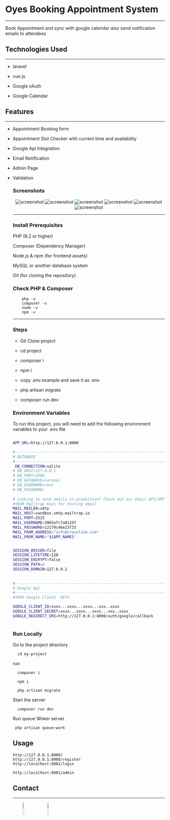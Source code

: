 # Oyes Booking Appointment System
<hr><p>Book Appointment and sync with google calendar also send notification emails to attendees</p><h2>Technologies Used</h2>
<hr><ul>
<li>laravel</li>
</ul><ul>
<li>vue js</li>
</ul><ul>
<li>Google oAuth</li>
</ul><ul>
<li>Google Calendar</li>
</ul><h2>Features</h2>
<hr><ul>
<li>Appointment Booking form</li>
</ul><ul>
<li>Appointment Slot Checker with current time and availability</li>
</ul><ul>
<li>Google Api Integration</li>
</ul><ul>
<li>Email Notification</li>
</ul><ul>
<li>Admin Page</li>
</ul><ul>
<li>Validation</li>


### Screenshots
<div align="center"> 
  <img src="public/screenshort/ss1.png" alt="screenshot" />
  <img src="public/screenshort/ss2.png" alt="screenshot" />
  <img src="public/screenshort/login.png" alt="screenshot" />
  <img src="public/screenshort/reg.png" alt="screenshot" />
  <img src="public/screenshort/oauth.png" alt="screenshot" />
  <img src="public/screenshort/admin.png" alt="screenshot" />
</div>
<hr>

### Install Prerequisites
<p>PHP (8.2 or higher)</p>
<p>Composer (Dependency Manager)</p>
<p>Node.js & npm (for frontend assets)</p>
<p>MySQL or another database system</p>
<p>Git (for cloning the repository)</p>


### Check PHP & Composer

```
    php -v  
    composer -v  
    node -v  
    npm -v  
```

<hr>

### Steps
<ul><li>Git Clone project</li></ul>
<ul><li>cd project</li></ul>
<ul><li>composer i</li></ul>
<ul><li>npm i</li></ul>
<ul><li>copy .env.example and save it as .env</li></ul>
<ul><li>php artisan migrate</li></ul>
<ul><li>composer run dev</li></ul>


### Environment Variables

To run this project, you will need to add the following environment variables to your .env file

```bash

APP_URL=http://127.0.0.1:8000

#--------------------------------------------------------------------
# DATABASE
#--------------------------------------------------------------------
 DB_CONNECTION=sqlite
# DB_HOST=127.0.0.1
# DB_PORT=3306
# DB_DATABASE=laravel
# DB_USERNAME=root
# DB_PASSWORD=
 
# Looking to send emails in production? Check out our Email API/SMTP product!  
#YOUR Mailtrap Keys for testing email 
MAIL_MAILER=smtp
MAIL_HOST=sandbox.smtp.mailtrap.io
MAIL_PORT=2525
MAIL_USERNAME=3965efc7a8125f
MAIL_PASSWORD=12179c46e23f33
MAIL_FROM_ADDRESS="info@trovolink.com"
MAIL_FROM_NAME="${APP_NAME}"


SESSION_DRIVER=file
SESSION_LIFETIME=120
SESSION_ENCRYPT=false
SESSION_PATH=/
SESSION_DOMAIN=127.0.0.1
 
 
#--------------------------------------------------------------------
# Google Api
#--------------------------------------------------------------------
#YOUR Google Client  KEYS

GOOGLE_CLIENT_ID=xxxx...xxxx...xxxx...xxx..xxxx
GOOGLE_CLIENT_SECRET=xxxx...xxxx...xxxx...xxx..xxxx
GOOGLE_REDIRECT_URI=http://127.0.0.1:8000/auth/google/callback
 
```

<!-- Run Locally -->

### Run Locally

Go to the project directory

```
  cd my-project
```

run

```
  composer i
```
```
  npm i
```
```
  php artisan migrate
```

Start the server

```
  composer run dev
```

Run queue Woker server

```
 php artisan queue:work
```

<!-- Usage -->

## Usage

```dash
http://127.0.0.1:8000/
http://127.0.0.1:8000/register
http://localhost:8081/login

http://localhost:8081/admin
```

## Contact

<hr><p><span style="margin-right: 30px;"></span><a href="https://www.linkedin.com/in/0y3"><img target="_blank" src="https://cdn.jsdelivr.net/gh/devicons/devicon/icons/linkedin/linkedin-original.svg" style="width: 10%;"></a><span style="margin-right: 30px;"></span><a href="https://github.com/0y3"><img target="_blank" src="https://cdn.jsdelivr.net/gh/devicons/devicon/icons/github/github-original.svg" style="width: 10%;"></a></p>